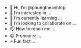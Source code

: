 - 👋 Hi, I’m @phungtheanhhtp
- 👀 I’m interested in ...
- 🌱 I’m currently learning ...
- 💞️ I’m looking to collaborate on ...
- 📫 How to reach me ...
- 😄 Pronouns: ...
- ⚡ Fun fact: ...

<!---
phungtheanhhtp/phungtheanhhtp is a ✨ special ✨ repository because its `README.md` (this file) appears on your GitHub profile.
You can click the Preview link to take a look at your changes.
--->
